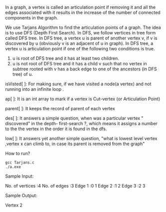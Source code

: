 In a graph, a vertex is called an articulation point if removing it and all the edges associated with it results in the increase of the number of connected components in the graph.

We use Tarjans Algorithm to find the articulation points of a graph.
The idea is to use DFS (Depth First Search). In DFS, we follow vertices in tree form called DFS tree. In DFS tree, a vertex u is parent of another vertex v, if v is discovered by u (obviously v is an adjacent of u in graph). In DFS tree, a vertex u is articulation point if one of the following two conditions is true.
1) u is root of DFS tree and it has at least two children.
2) u is not root of DFS tree and it has a child v such that no vertex in subtree rooted with v has a back edge to one of the ancestors (in DFS tree) of u.

isVisted[ ]:
For making sure, if we have visited a node(a vertex) and not running into an
infinite loop .

ap[ ]:
It is an int array to mark if a vertex is Cut-vertex (or Articulation Point)

parent[  ]:
It keeps the record of parent of each vertex

des[  ]:
It answers a simple question, when was a particular vertex " discovered" in the depth- first-search ?, which means it assigns a number to the the vertex in the order it is found in the dfs. 

low[  ]:
It answers yet another simple question, "what is lowest level vertex ,vertex x can climb to, in case its parent is removed from the graph"

How to run?
```
gcc Tarjans.c
./a.exe
```

Sample Input:

No. of vertices :4
No. of edges :3
Edge 1 :0 1
Edge 2 :1 2
Edge 3 :2 3

Sample Output:

Vertex 2